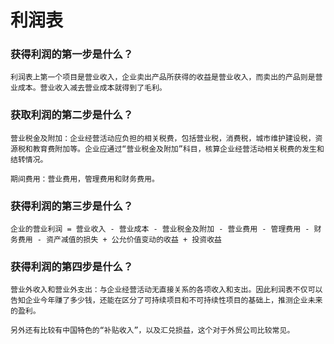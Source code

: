 # 利润表

### 获得利润的第一步是什么？

`利润表上第一个项目是营业收入，企业卖出产品所获得的收益是营业收入，而卖出的产品则是营业成本。营业收入减去营业成本就得到了毛利。`

### 获取利润的第二步是什么？

`营业税金及附加：企业经营活动应负担的相关税费，包括营业税，消费税，城市维护建设税，资源税和教育费附加等。企业应通过“营业税金及附加”科目，核算企业经营活动相关税费的发生和结转情况。`

`期间费用：营业费用，管理费用和财务费用。`

### 获得利润的第三步是什么？

`企业的营业利润 = 营业收入 - 营业成本 - 营业税金及附加 - 营业费用 - 管理费用 - 财务费用 - 资产减值的损失 + 公允价值变动的收益 + 投资收益`

### 获得利润的第四步是什么？

`营业外收入和营业外支出：与企业经营活动无直接关系的各项收入和支出。因此利润表不仅可以告知企业今年赚了多少钱，还能在区分了可持续项目和不可持续性项目的基础上，推测企业未来的盈利。`

`另外还有比较有中国特色的“补贴收入”，以及汇兑损益，这个对于外贸公司比较常见。`

